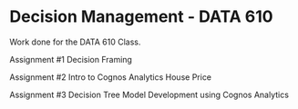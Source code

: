 # Decision Management - DATA 610

Work done for the DATA 610 Class.

Assignment #1
Decision Framing

Assignment #2
Intro to Cognos Analytics
House Price

Assignment #3
Decision Tree Model Development using Cognos Analytics 
